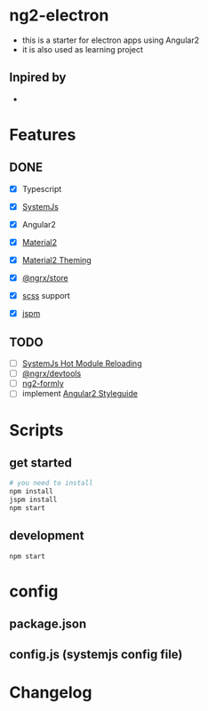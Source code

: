 # ng2-electron
- this is a starter for electron apps using Angular2
- it is also used as learning project

## Inpired by
- 

# Features

## DONE
- [x] Typescript
- [x] [SystemJs](https://github.com/systemjs/systemjs)
- [x] Angular2
- [x] [Material2](https://github.com/angular/material2)
- [x] [Material2 Theming](https://github.com/angular/material2/blob/master/docs/theming.md)
- [x] [@ngrx/store](https://github.com/ngrx/store)
- [x] [scss](http://sass-lang.com/) support
- [x] [jspm](http://jspm.io)


## TODO
- [ ] [SystemJs Hot Module Reloading](https://github.com/capaj/systemjs-hot-reloader)
- [ ] [@ngrx/devtools](https://github.com/ngrx/store-devtools)
- [ ] [ng2-formly](https://github.com/formly-js/ng2-formly)
- [ ] implement [Angular2 Styleguide](https://angular.io/styleguide)

# Scripts

## get started

```bash
# you need to install 
npm install
jspm install 
npm start
```

## development
```
npm start
```

# config

## package.json

## config.js (systemjs config file)

# Changelog
